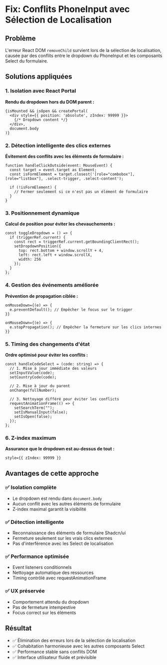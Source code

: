 # Fix: Conflits PhoneInput avec Sélection de Localisation

## Problème
L'erreur React DOM `removeChild` survient lors de la sélection de localisation, causée par des conflits entre le dropdown du PhoneInput et les composants Select du formulaire.

## Solutions appliquées

### 1. Isolation avec React Portal
**Rendu du dropdown hors du DOM parent :**
```tsx
{isMounted && isOpen && createPortal(
  <div style={{ position: 'absolute', zIndex: 99999 }}>
    {/* Dropdown content */}
  </div>,
  document.body
)}
```

### 2. Détection intelligente des clics externes
**Évitement des conflits avec les éléments de formulaire :**
```tsx
function handleClickOutside(event: MouseEvent) {
  const target = event.target as Element;
  const isFormElement = target.closest('[role="combobox"], [role="listbox"], .select-trigger, .select-content');
  
  if (!isFormElement) {
    // Fermer seulement si ce n'est pas un élément de formulaire
  }
}
```

### 3. Positionnement dynamique
**Calcul de position pour éviter les chevauchements :**
```tsx
const toggleDropdown = () => {
  if (triggerRef.current) {
    const rect = triggerRef.current.getBoundingClientRect();
    setDropdownPosition({
      top: rect.bottom + window.scrollY + 4,
      left: rect.left + window.scrollX,
      width: 256
    });
  }
};
```

### 4. Gestion des événements améliorée
**Prévention de propagation ciblée :**
```tsx
onMouseDown={(e) => {
  e.preventDefault(); // Empêcher le focus sur le trigger
}}

onMouseDown={(e) => {
  e.stopPropagation(); // Empêcher la fermeture sur les clics internes
}}
```

### 5. Timing des changements d'état
**Ordre optimisé pour éviter les conflits :**
```tsx
const handleCodeSelect = (code: string) => {
  // 1. Mise à jour immédiate des valeurs
  setInputValue(code);
  setCountryCode(code);
  
  // 2. Mise à jour du parent
  onChange(fullNumber);
  
  // 3. Nettoyage différé pour éviter les conflicts
  requestAnimationFrame(() => {
    setSearchTerm("");
    setIsManualInput(false);
    setIsOpen(false);
  });
};
```

### 6. Z-index maximum
**Assurance que le dropdown est au-dessus de tout :**
```tsx
style={{ zIndex: 99999 }}
```

## Avantages de cette approche

### ✅ **Isolation complète**
- Le dropdown est rendu dans `document.body`
- Aucun conflit avec les autres éléments de formulaire
- Z-index maximal garantit la visibilité

### ✅ **Détection intelligente**
- Reconnaissance des éléments de formulaire Shadcn/ui
- Fermeture seulement sur les vrais clics externes
- Pas d'interférence avec les Select de localisation

### ✅ **Performance optimisée**
- Event listeners conditionnels
- Nettoyage automatique des ressources
- Timing contrôlé avec requestAnimationFrame

### ✅ **UX préservée**
- Comportement attendu du dropdown
- Pas de fermeture intempestive
- Focus correct sur les éléments

## Résultat
- ✅ Élimination des erreurs lors de la sélection de localisation
- ✅ Cohabitation harmonieuse avec les autres composants Select
- ✅ Performance stable sans conflits DOM
- ✅ Interface utilisateur fluide et prévisible
